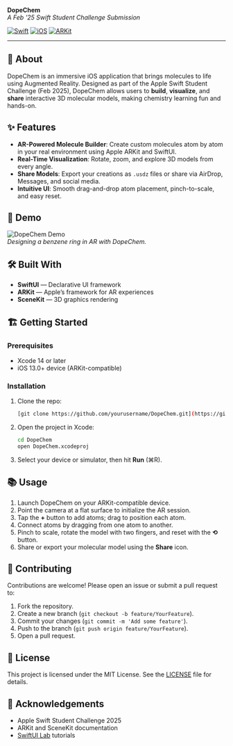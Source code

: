 **DopeChem**  
_A Feb '25 Swift Student Challenge Submission_

[![Swift](https://img.shields.io/badge/Swift-5.7-orange.svg)](https://swift.org)
[![iOS](https://img.shields.io/badge/iOS-13%2B-brightgreen.svg)](https://developer.apple.com/ios)
[![ARKit](https://img.shields.io/badge/ARKit-Yes-blue.svg)](https://developer.apple.com/arkit)

---

## 🚀 About
DopeChem is an immersive iOS application that brings molecules to life using Augmented Reality. Designed as part of the Apple Swift Student Challenge (Feb 2025), DopeChem allows users to **build**, **visualize**, and **share** interactive 3D molecular models, making chemistry learning fun and hands-on.

## ✨ Features  
- **AR-Powered Molecule Builder**: Create custom molecules atom by atom in your real environment using Apple ARKit and SwiftUI.
- **Real-Time Visualization**: Rotate, zoom, and explore 3D models from every angle.
- **Share Models**: Export your creations as `.usdz` files or share via AirDrop, Messages, and social media.
- **Intuitive UI**: Smooth drag-and-drop atom placement, pinch-to-scale, and easy reset.

## 🎥 Demo
![DopeChem Demo](./assets/demo.gif)  
*Designing a benzene ring in AR with DopeChem.*

## 🛠 Built With  
- **SwiftUI** — Declarative UI framework  
- **ARKit** — Apple’s framework for AR experiences  
- **SceneKit** — 3D graphics rendering  

## 🏗 Getting Started

### Prerequisites
- Xcode 14 or later  
- iOS 13.0+ device (ARKit-compatible)  

### Installation
1. Clone the repo:  
   ```bash
   [git clone https://github.com/yourusername/DopeChem.git](https://github.com/anishumar/DopeChem.git)
   ```
2. Open the project in Xcode:  
   ```bash
   cd DopeChem
   open DopeChem.xcodeproj
   ```
3. Select your device or simulator, then hit **Run** (⌘R).

## 📚 Usage
1. Launch DopeChem on your ARKit-compatible device.  
2. Point the camera at a flat surface to initialize the AR session.  
3. Tap the **+** button to add atoms; drag to position each atom.  
4. Connect atoms by dragging from one atom to another.  
5. Pinch to scale, rotate the model with two fingers, and reset with the **⟲** button.  
6. Share or export your molecular model using the **Share** icon.

## 🤝 Contributing
Contributions are welcome! Please open an issue or submit a pull request to:
1. Fork the repository.  
2. Create a new branch (`git checkout -b feature/YourFeature`).  
3. Commit your changes (`git commit -m 'Add some feature'`).  
4. Push to the branch (`git push origin feature/YourFeature`).  
5. Open a pull request.

## 📜 License
This project is licensed under the MIT License. See the [LICENSE](./LICENSE) file for details.

## 🙏 Acknowledgements
- Apple Swift Student Challenge 2025  
- ARKit and SceneKit documentation  
- [SwiftUI Lab](https://swiftui-lab.com/) tutorials

